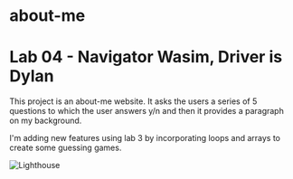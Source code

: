 # about-me

# Lab 04 - Navigator Wasim, Driver is Dylan 


This project is an about-me website. It asks the users a series of 5 questions to which the user answers y/n and then it provides a paragraph on my background. 

I'm adding new features using lab 3 by incorporating loops and arrays to create some guessing games. 

![Lighthouse](Lab2Lighthouse.png)
